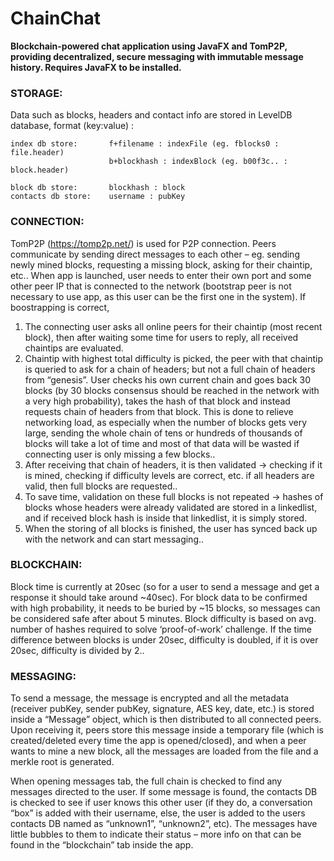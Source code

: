 # ChainChat
**Blockchain-powered chat application using JavaFX and TomP2P, providing decentralized, secure messaging with immutable message history. Requires JavaFX to be installed.**

### STORAGE:
Data such as blocks, headers and contact info are stored in LevelDB database, format (key:value) :

```
index db store:       f+filename : indexFile (eg. fblocks0 : file.header) 
                      b+blockhash : indexBlock (eg. b00f3c.. : block.header)
                
block db store:       blockhash : block
contacts db store:    username : pubKey
```

### CONNECTION:
TomP2P (https://tomp2p.net/) is used for P2P connection. Peers communicate by sending direct 
messages to each other – eg. sending newly mined blocks, requesting a missing block, asking for 
their chaintip, etc..
When app is launched, user needs to enter their own port and some other peer IP that is connected 
to the network (bootstrap peer is not necessary to use app, as this user can be the first one in the 
system). If boostrapping is correct, 
1. The connecting user asks all online peers for their chaintip (most recent block), then after waiting 
some time for users to reply, all received chaintips are evaluated.
2. Chaintip with highest total difficulty is picked, the peer with that chaintip is queried to ask for a 
chain of headers; but not a full chain of headers from “genesis”. User checks his own current chain 
and goes back 30 blocks (by 30 blocks consensus should be reached in the network with a very high 
probability), takes the hash of that block and instead requests chain of headers from that block. This 
is done to relieve networking load, as especially when the number of blocks gets very large, sending 
the whole chain of tens or hundreds of thousands of blocks will take a lot of time and most of that 
data will be wasted if connecting user is only missing a few blocks..
3. After receiving that chain of headers, it is then validated -> checking if it is mined, checking if 
difficulty levels are correct, etc. if all headers are valid, then full blocks are requested..
4. To save time, validation on these full blocks is not repeated -> hashes of blocks whose headers 
were already validated are stored in a linkedlist, and if received block hash is inside that linkedlist, it 
is simply stored. 
5. When the storing of all blocks is finished, the user has synced back up with the network and can 
start messaging..

### BLOCKCHAIN:
Block time is currently at 20sec (so for a user to send a message and get a response it should take 
around ~40sec). For block data to be confirmed with high probability, it needs to be buried by ~15 
blocks, so messages can be considered safe after about 5 minutes. Block difficulty is based on avg. 
number of hashes required to solve ‘proof-of-work’ challenge. If the time difference between blocks 
is under 20sec, difficulty is doubled, if it is over 20sec, difficulty is divided by 2..

### MESSAGING:
To send a message, the message is encrypted and all the metadata (receiver pubKey, sender pubKey, 
signature, AES key, date, etc.) is stored inside a “Message” object, which is then distributed to all 
connected peers. Upon receiving it, peers store this message inside a temporary file (which is 
created/deleted every time the app is opened/closed), and when a peer wants to mine a new block, 
all the messages are loaded from the file and a merkle root is generated.

When opening messages tab, the full chain is checked to find any messages directed to the user. If 
some message is found, the contacts DB is checked to see if user knows this other user (if they do, a 
conversation “box” is added with their username, else, the user is added to the users contacts DB 
named as “unknown1”, “unknown2”, etc). The messages have little bubbles to them to indicate their status –
more info on that can be found in the “blockchain” tab inside the app.
